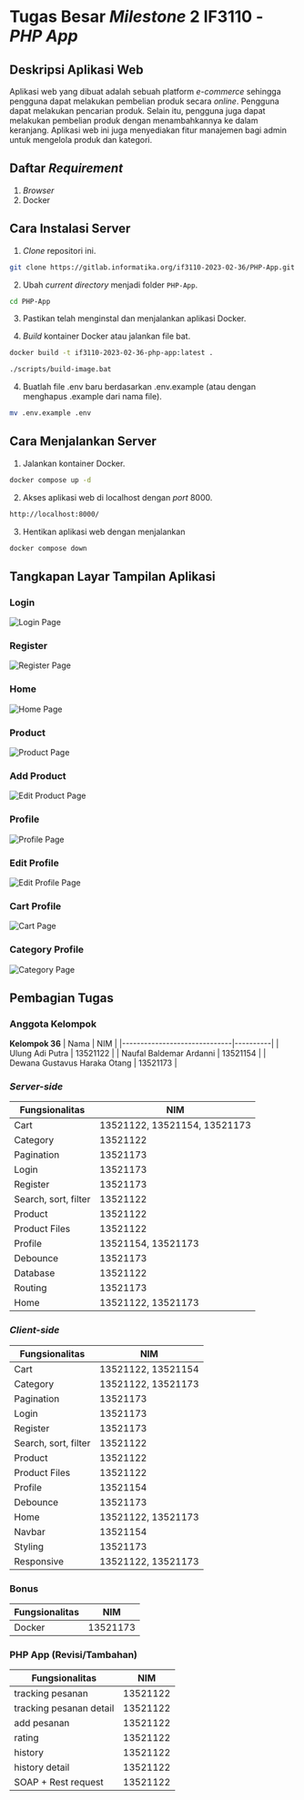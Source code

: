 # Tugas Besar _Milestone_ 2 IF3110 - _PHP App_

## Deskripsi Aplikasi Web

Aplikasi web yang dibuat adalah sebuah platform _e-commerce_ sehingga pengguna dapat melakukan pembelian produk secara _online_. Pengguna dapat melakukan pencarian produk. Selain itu, pengguna juga dapat melakukan pembelian produk dengan menambahkannya ke dalam keranjang. Aplikasi web ini juga menyediakan fitur manajemen bagi admin untuk mengelola produk dan kategori.

## Daftar _Requirement_
1. _Browser_
2. Docker
   
## Cara Instalasi Server

1. _Clone_ repositori ini.

```sh
git clone https://gitlab.informatika.org/if3110-2023-02-36/PHP-App.git
```

2. Ubah _current directory_ menjadi folder `PHP-App`.

```sh
cd PHP-App
```

3. Pastikan telah menginstal dan menjalankan aplikasi Docker.

4. _Build_ kontainer Docker atau jalankan file bat.

```sh
docker build -t if3110-2023-02-36-php-app:latest .
```

```sh
./scripts/build-image.bat
```

4. Buatlah file .env baru berdasarkan .env.example (atau dengan menghapus .example dari nama file).

```sh
mv .env.example .env
```

## Cara Menjalankan Server

1. Jalankan kontainer Docker.

```sh
docker compose up -d
```

2. Akses aplikasi web di localhost dengan _port_ 8000.

```sh
http://localhost:8000/
```

3. Hentikan aplikasi web dengan menjalankan

```sh
docker compose down
```

## Tangkapan Layar Tampilan Aplikasi

### Login
![Login Page](./img/login.png)

### Register
![Register Page](./img/register.png)

### Home
![Home Page](./img/home.png)

### Product
![Product Page](./img/product.png)

### Add Product
![Edit Product Page](./img/editproduct.png)

### Profile
![Profile Page](./img/profile.png)

### Edit Profile
![Edit Profile Page](./img/editprofile.png)

### Cart Profile
![Cart Page](./img/cart.png)

### Category Profile
![Category Page](./img/category.png)

## Pembagian Tugas

### Anggota Kelompok
**Kelompok 36**
| Nama                         | NIM      |
|------------------------------|----------|
| Ulung Adi Putra              | 13521122 |
| Naufal Baldemar Ardanni      | 13521154 |
| Dewana Gustavus Haraka Otang | 13521173 |

### _Server-side_

| Fungsionalitas                |           NIM                 |
|-------------------------------|-------------------------------|
|Cart                           | 13521122, 13521154, 13521173  | 
|Category                       | 13521122                      |
|Pagination                     | 13521173                      |
|Login                          | 13521173                      |
|Register                       | 13521173                      |
|Search, sort, filter           | 13521122                      |
|Product                        | 13521122                      |
|Product Files                  | 13521122                      |
|Profile                        | 13521154, 13521173            |
|Debounce                       | 13521173                      |
|Database                       | 13521122                      |
|Routing                        | 13521173                      |
|Home                           | 13521122, 13521173            |

### _Client-side_

| Fungsionalitas                |           NIM                 |
|-------------------------------|-------------------------------|
|Cart                           | 13521122, 13521154            | 
|Category                       | 13521122, 13521173            |
|Pagination                     | 13521173                      |
|Login                          | 13521173                      |
|Register                       | 13521173                      |
|Search, sort, filter           | 13521122                      |
|Product                        | 13521122                      |
|Product Files                  | 13521122                      |
|Profile                        | 13521154                      |
|Debounce                       | 13521173                      |
|Home                           | 13521122, 13521173            |
|Navbar                         | 13521154                      |
|Styling                        | 13521173                      |
|Responsive                     | 13521122, 13521173            |

### Bonus
| Fungsionalitas                |           NIM                 |
|-------------------------------|-------------------------------|
|Docker                         | 13521173                      |

### PHP App (Revisi/Tambahan)
| Fungsionalitas                |           NIM                 |
|-------------------------------|-------------------------------|
| tracking pesanan              | 13521122  | 
| tracking pesanan detail            | 13521122  | 
| add pesanan                   | 13521122                           | 
| rating                 | 13521122                           |
| history             | 13521122                           |
| history detail            | 13521122                           |
| SOAP + Rest request              | 13521122  | 
